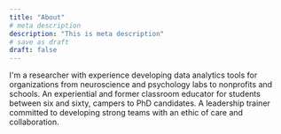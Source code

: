 ```yaml
---
title: "About"
# meta description
description: "This is meta description"
# save as draft
draft: false
---
```


I'm a researcher with experience developing data analytics tools for organizations from neuroscience and psychology labs to nonprofits and schools. An experiential and former classroom educator for students between six and sixty, campers to PhD candidates. A leadership trainer committed to developing strong teams with an ethic of care and collaboration.